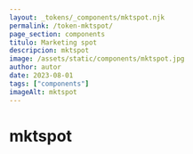 ```yaml
---
layout: _tokens/_components/mktspot.njk
permalink: /token-mktspot/
page_section: components
titulo: Marketing spot
descripcion: mktspot
image: /assets/static/components/mktspot.jpg
author: autor
date: 2023-08-01 
tags: ["components"]
imageAlt: mktspot
---
```

# mktspot

